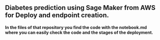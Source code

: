 ## Diabetes prediction using Sage Maker from AWS for Deploy and endpoint creation. 
#### In the files of that repository you find the code with the notebook.md where you can easily check the code and the stages of the deployment.



